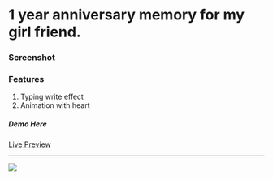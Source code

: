 <h1>1 year anniversary memory for my girl friend.</h1>

<h3>Screenshot</h3>
<h3>Features</h3>
<ol>

  <li>Typing write effect</li>
  <li>Animation with heart</li>
</ol>
<h5>Demo Here</h5>
<a href="https://hidecard.github.io/loves/">Live Preview</a>
<hr>
<img src="https://github.com/hidecard/loves/blob/main/img/ss1.png">
